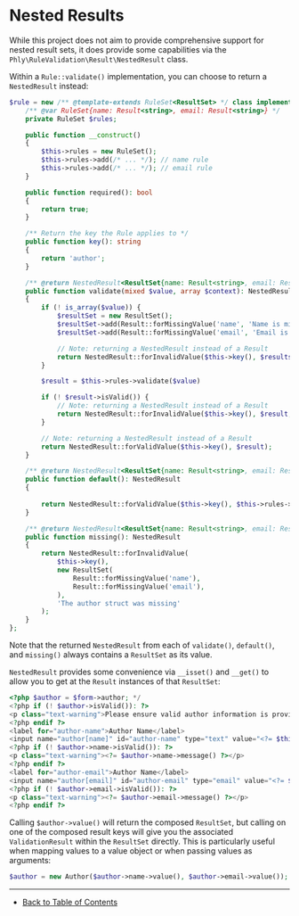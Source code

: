 # Nested Results

While this project does not aim to provide comprehensive support for nested result sets, it does provide some capabilities via the `Phly\RuleValidation\Result\NestedResult` class.

Within a `Rule::validate()` implementation, you can choose to return a `NestedResult` instead:

```php
$rule = new /** @template-extends RuleSet<ResultSet> */ class implements Rule {
    /** @var RuleSet{name: Result<string>, email: Result<string>} */
    private RuleSet $rules;

    public function __construct()
    {
        $this->rules = new RuleSet();
        $this->rules->add(/* ... */); // name rule
        $this->rules->add(/* ... */); // email rule
    }

    public function required(): bool
    {
        return true;
    }

    /** Return the key the Rule applies to */
    public function key(): string
    {
        return 'author';
    }

    /** @return NestedResult<ResultSet{name: Result<string>, email: Result<string>}> */
    public function validate(mixed $value, array $context): NestedResult
    {
        if (! is_array($value)) {
            $resultSet = new ResultSet();
            $resultSet->add(Result::forMissingValue('name', 'Name is missing');
            $resultSet->add(Result::forMissingValue('email', 'Email is missing');

            // Note: returning a NestedResult instead of a Result
            return NestedResult::forInvalidValue($this->key(), $resultset, 'author must be an array containing a name and email');
        }

        $result = $this->rules->validate($value)

        if (! $result->isValid()) {
            // Note: returning a NestedResult instead of a Result
            return NestedResult::forInvalidValue($this->key(), $result, 'One or more elements of the author struct were invalid');
        }

        // Note: returning a NestedResult instead of a Result
        return NestedResult::forValidValue($this->key(), $result);
    }

    /** @return NestedResult<ResultSet{name: Result<string>, email: Result<string>}> */
    public function default(): NestedResult
    {
         
        return NestedResult::forValidValue($this->key(), $this->rules->createValidResultSet(['name' => '', 'email' => '']);
    }

    /** @return NestedResult<ResultSet{name: Result<string>, email: Result<string>}> */
    public function missing(): NestedResult
    {
        return NestedResult::forInvalidValue(
            $this->key(),
            new ResultSet(
                Result::forMissingValue('name'),
                Result::forMissingValue('email'),
            ),
            'The author struct was missing'
        );
    }
};
```

Note that the returned `NestedResult` from each of `validate()`, `default()`, and `missing()` always contains a `ResultSet` as its value.

`NestedResult` provides some convenience via `__isset()` and `__get()` to allow you to get at the `Result` instances of that `ResultSet`:

```php
<?php $author = $form->author; */
<?php if (! $author->isValid()): ?>
<p class="text-warning">Please ensure valid author information is provided</p>
<?php endif ?>
<label for="author-name">Author Name</label>
<input name="author[name]" id="author-name" type="text" value="<?= $this->e($author->name->value()) ?>">
<?php if (! $author->name->isValid()): ?>
<p class="text-warning"><?= $author->name->message() ?></p>
<?php endif ?>
<label for="author-email">Author Name</label>
<input name="author[email]" id="author-email" type="email" value="<?= $this->e($author->email->value()) ?>">
<?php if (! $author->email->isValid()): ?>
<p class="text-warning"><?= $author->email->message() ?></p>
<?php endif ?>
```

Calling `$author->value()` will return the composed `ResultSet`, but calling on one of the composed result keys will give you the associated `ValidationResult` within the `ResultSet` directly.
This is particularly useful when mapping values to a value object or when passing values as arguments:

```php
$author = new Author($author->name->value(), $author->email->value());
```

-----

- [Back to Table of Contents](../README.md)
